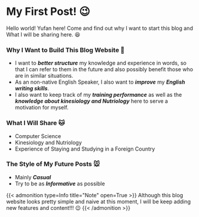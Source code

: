 # My First Post! :wink:

Hello world! Yufan here! Come and find out why I want to start this blog and What I will be sharing here. :satisfied:
<!--more-->

### Why I Want to Build This Blog Website :bear:
 - I want to ***better structure*** my knowledge and experience in words, so that I can refer to them in the future and also possibly benefit those who are in similar situations.
 - As an non-native English Speaker, I also want to ***improve*** my ***English writing skills***.
 - I also want to keep track of my ***training performance*** as well as the ***knowledge about kinesiology and Nutriology*** here to serve a motivation for myself.

### What I Will Share :cat:
- Computer Science
- Kinesiology and Nutriology
- Experience of Staying and Studying in a Foreign Country

### The Style of My Future Posts :mouse:
- Mainly ***Casual***
- Try to be as ***Informative*** as possible

{{< admonition type=Info title="Note" open=True >}}
Although this blog website looks pretty simple and naive at this moment, I will be keep adding new features and content!!! :wink:
{{< /admonition >}}


